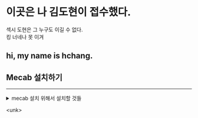 # __이곳은 나 김도현이 접수했다.__
섹시 도현은 그 누구도 이길 수 없다.  
킹 너네나 못 이겨

## hi, my name is hchang.

## Mecab 설치하기
<hr>
<details>
<summary>
mecab 설치 위해서 설치할 것들
</summary>
java 1.8이상버전<br>python3-dev<br>python3-pip<br>
</details>


\<unk\>

